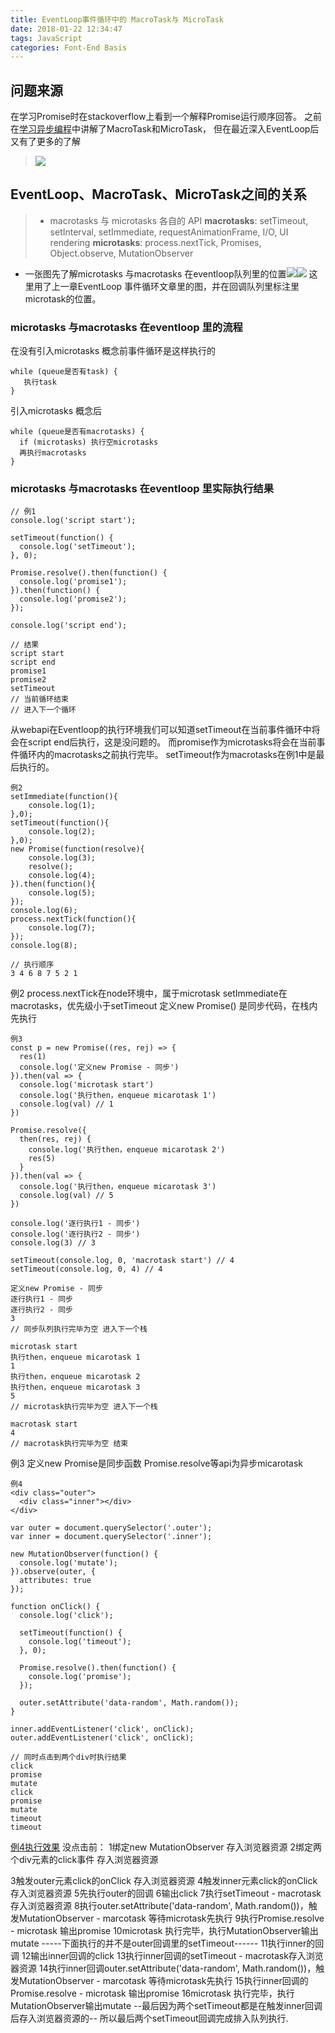 ```yaml
---
title: EventLoop事件循环中的 MacroTask与 MicroTask
date: 2018-01-22 12:34:47
tags: JavaScript
categories: Font-End Basis
---
```

## 问题来源
在学习Promise时在stackoverflow上看到一个解释Promise运行顺序回答。
之前在[学习异步编程](http://www.jianshu.com/p/dbd0329077fa)中讲解了MacroTask和MicroTask， 但在最近深入EventLoop后又有了更多的了解
> ![](/images/imagemogr2_auto_orient_strip_7cimageview2_2_w_620_6201694537070778.png)

## EventLoop、MacroTask、MicroTask之间的关系
> + macrotasks 与 microtasks 各自的 API
**macrotasks**: setTimeout, setInterval, setImmediate, requestAnimationFrame, I/O, UI rendering
**microtasks**: process.nextTick, Promises, Object.observe, MutationObserver

+ 一张图先了解microtasks 与macrotasks 在eventloop队列里的位置![](/images/imagemogr2_auto_orient_strip_7cimageview2_2_w_620_6201694537071359.png)![](/images/imagemogr2_auto_orient_strip_7cimageview2_2_w_620_6201694537071945.png)
这里用了上一章EventLoop 事件循环文章里的图，并在回调队列里标注里microtask的位置。

### microtasks 与macrotasks 在eventloop 里的流程

在没有引入microtasks 概念前事件循环是这样执行的
```
while (queue是否有task) {
   执行task
}
```

引入microtasks 概念后
```
while (queue是否有macrotasks) {
  if (microtasks) 执行空microtasks
  再执行macrotasks
}
```

### microtasks 与macrotasks 在eventloop 里实际执行结果
```
// 例1
console.log('script start');

setTimeout(function() {
  console.log('setTimeout');
}, 0);

Promise.resolve().then(function() {
  console.log('promise1');
}).then(function() {
  console.log('promise2');
});

console.log('script end');
```
```
// 结果
script start
script end
promise1
promise2
setTimeout
// 当前循环结束
// 进入下一个循环
```
从webapi在Eventloop的执行环境我们可以知道setTimeout在当前事件循环中将会在script end后执行，这是没问题的。
而promise作为microtasks将会在当前事件循环内的macrotasks之前执行完毕。
setTimeout作为macrotasks在例1中是最后执行的。

```
例2
setImmediate(function(){
    console.log(1);
},0);
setTimeout(function(){
    console.log(2);
},0);
new Promise(function(resolve){
    console.log(3);
    resolve();
    console.log(4);
}).then(function(){
    console.log(5);
});
console.log(6);
process.nextTick(function(){
    console.log(7);
});
console.log(8);
```
```
// 执行顺序
3 4 6 8 7 5 2 1
```
例2
process.nextTick在node环境中，属于microtask
setImmediate在macrotasks，优先级小于setTimeout
定义new Promise() 是同步代码，在栈内先执行

```
例3
const p = new Promise((res, rej) => {
  res(1)
  console.log('定义new Promise - 同步')
}).then(val => {
  console.log('microtask start')
  console.log('执行then，enqueue micarotask 1')
  console.log(val) // 1
})

Promise.resolve({
  then(res, rej) {
    console.log('执行then，enqueue micarotask 2')
    res(5)
  }
}).then(val => {
  console.log('执行then，enqueue micarotask 3')
  console.log(val) // 5
})

console.log('逐行执行1 - 同步')
console.log('逐行执行2 - 同步')
console.log(3) // 3

setTimeout(console.log, 0, 'macrotask start') // 4 
setTimeout(console.log, 0, 4) // 4
```
```// 执行结果如下
定义new Promise - 同步
逐行执行1 - 同步
逐行执行2 - 同步
3
// 同步队列执行完毕为空 进入下一个栈

microtask start
执行then，enqueue micarotask 1
1
执行then，enqueue micarotask 2
执行then，enqueue micarotask 3
5
// microtask执行完毕为空 进入下一个栈

macrotask start
4
// macrotask执行完毕为空 结束
```
例3
定义new Promise是同步函数
Promise.resolve等api为异步micarotask

```
例4
<div class="outer">
  <div class="inner"></div>
</div>

var outer = document.querySelector('.outer');
var inner = document.querySelector('.inner');

new MutationObserver(function() {
  console.log('mutate');
}).observe(outer, {
  attributes: true
});

function onClick() {
  console.log('click');

  setTimeout(function() {
    console.log('timeout');
  }, 0);

  Promise.resolve().then(function() {
    console.log('promise');
  });

  outer.setAttribute('data-random', Math.random());
}

inner.addEventListener('click', onClick);
outer.addEventListener('click', onClick);
```
```
// 同时点击到两个div时执行结果
click
promise
mutate
click
promise
mutate
timeout
timeout
```
[例4执行效果](http://js.jirengu.com/cecawiziqi/3/edit)
没点击前：
1绑定new MutationObserver 存入浏览器资源
2绑定两个div元素的click事件 存入浏览器资源

3触发outer元素click的onClick 存入浏览器资源
4触发inner元素click的onClick 存入浏览器资源
5先执行outer的回调
6输出click
7执行setTimeout - macrotask存入浏览器资源
8执行outer.setAttribute('data-random', Math.random())，触发MutationObserver -  marcotask 等待microtask先执行
9执行Promise.resolve - microtask 输出promise
10microtask 执行完毕，执行MutationObserver输出mutate
-----下面执行的并不是outer回调里的setTimeout------
11执行inner的回调
12输出inner回调的click
13执行inner回调的setTimeout - macrotask存入浏览器资源
14执行inner回调outer.setAttribute('data-random', Math.random())，触发MutationObserver -  marcotask 等待microtask先执行
15执行inner回调的Promise.resolve - microtask 输出promise
16microtask 执行完毕，执行MutationObserver输出mutate
--最后因为两个setTimeout都是在触发inner回调后存入浏览器资源的--
所以最后两个setTimeout回调完成排入队列执行.
